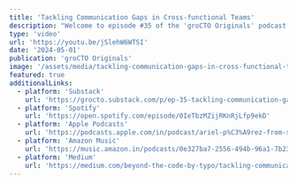 ```yaml
---
title: 'Tackling Communication Gaps in Cross-functional Teams'
description: "Welcome to episode #35 of the 'groCTO Originals' podcast. Ariel Pérez, VP of Engineering at Split, shares insights on creating an environment for success and enabling cross-functional teams to establish the right context."
type: 'video'
url: 'https://youtu.be/jSlehW6WTSI'
date: '2024-05-01'
publication: 'groCTO Originals'
image: '/assets/media/tackling-communication-gaps-in-cross-functional-teams-hero.jpg'
featured: true
additionalLinks:
  - platform: 'Substack'
    url: 'https://grocto.substack.com/p/ep-35-tackling-communication-gaps-a76'
  - platform: 'Spotify'
    url: 'https://open.spotify.com/episode/0IeTbzMZijRKnRjLfp9ekD'
  - platform: 'Apple Podcasts'
    url: 'https://podcasts.apple.com/in/podcast/ariel-p%C3%A9rez-from-strip-bridging-cross-functional-communication/id1718883620'
  - platform: 'Amazon Music'
    url: 'https://music.amazon.in/podcasts/0e327ba7-2556-494b-96a1-7b23947d7d1d/episodes/675849d4-f33e-48a1-91e8-30a4ed79df39/grocto-podcast-ariel-p%C3%A9rez-from-strip-bridging-cross-functional-communication-gaps'
  - platform: 'Medium'
    url: 'https://medium.com/beyond-the-code-by-typo/tackling-communication-gaps-in-cross-functional-teams-with-ariel-p%C3%A9rez-vp-of-engineering-at-7d963d010d27'
---
```

